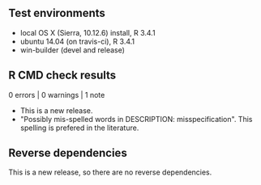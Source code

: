 ## Test environments
* local OS X (Sierra, 10.12.6) install, R 3.4.1
* ubuntu 14.04 (on travis-ci), R 3.4.1
* win-builder (devel and release)

## R CMD check results

0 errors | 0 warnings | 1 note

* This is a new release.
* "Possibly mis-spelled words in DESCRIPTION: misspecification".
    This spelling is prefered in the literature. 

## Reverse dependencies

This is a new release, so there are no reverse dependencies.

